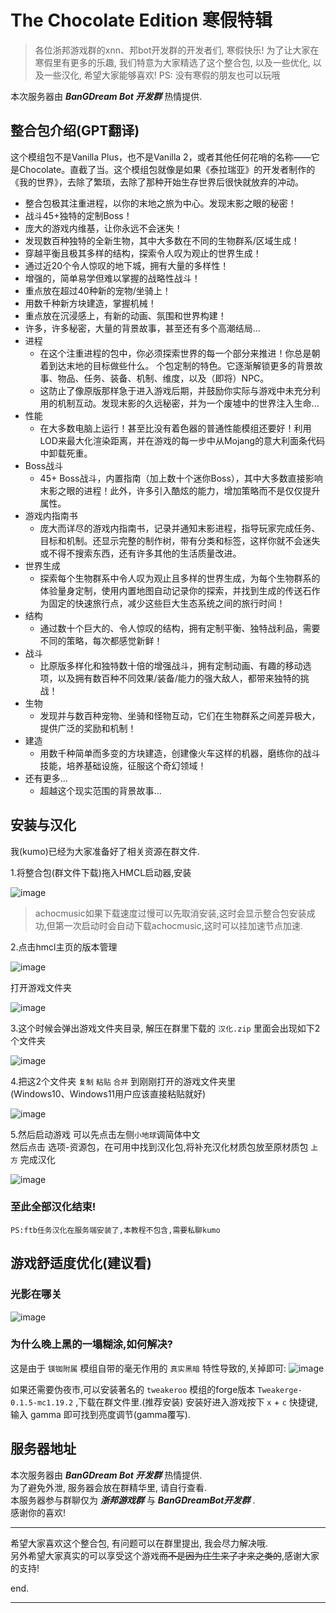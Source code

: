 # The Chocolate Edition 寒假特辑

> 各位浙邦游戏群的xnn、邦bot开发群的开发者们, 寒假快乐! 
> 为了让大家在寒假里有更多的乐趣, 我们特意为大家精选了这个整合包, 以及一些优化, 以及一些汉化, 希望大家能够喜欢!
> PS: 没有寒假的朋友也可以玩哦

本次服务器由 ***BanGDream Bot 开发群*** 热情提供.


## 整合包介绍(GPT翻译)


这个模组包不是Vanilla Plus，也不是Vanilla 2，或者其他任何花哨的名称——它是Chocolate。直截了当。这个模组包就像是如果《泰拉瑞亚》的开发者制作的《我的世界》，去除了繁琐，去除了那种开始生存世界后很快就放弃的冲动。

- 整合包极其注重进程，以你的末地之旅为中心。发现末影之眼的秘密！
- 战斗45+独特的定制Boss！
- 庞大的游戏内维基，让你永远不会迷失！
- 发现数百种独特的全新生物，其中大多数在不同的生物群系/区域生成！
- 穿越平衡且极其多样的结构，探索令人叹为观止的世界生成！
- 通过近20个令人惊叹的地下城，拥有大量的多样性！
- 增强的，简单易学但难以掌握的战略性战斗！
- 重点放在超过40种新的宠物/坐骑上！
- 用数千种新方块建造，掌握机械！
- 重点放在沉浸感上，有新的动画、氛围和世界构建！
- 许多，许多秘密，大量的背景故事，甚至还有多个高潮结局...
- 进程
  - 在这个注重进程的包中，你必须探索世界的每一个部分来推进！你总是朝着到达末地的目标做些什么。
    个包定制的特色。它逐渐解锁更多的背景故事、物品、任务、装备、机制、维度，以及（即将）NPC。
  - 这防止了像原版那样急于进入游戏后期，并鼓励你实际与游戏中未充分利用的机制互动。发现末影的久远秘密，并为一个废墟中的世界注入生命...
- 性能
  - 在大多数电脑上运行！甚至比没有着色器的普通性能模组还要好！利用LOD来最大化渲染距离，并在游戏的每一步中从Mojang的意大利面条代码中卸载死重。
- Boss战斗
  - 45+ Boss战斗，内置指南（加上数十个迷你Boss），其中大多数直接影响末影之眼的进程！此外，许多引入酷炫的能力，增加策略而不是仅仅提升属性。
- 游戏内指南书
  - 庞大而详尽的游戏内指南书，记录并通知末影进程，指导玩家完成任务、目标和机制。还显示完整的制作树，带有分类和标签，这样你就不会迷失或不得不搜索东西，还有许多其他的生活质量改进。
- 世界生成
  - 探索每个生物群系中令人叹为观止且多样的世界生成，为每个生物群系的体验量身定制，使用内置地图自动记录你的探索，并找到生成的传送石作为固定的快速旅行点，减少这些巨大生态系统之间的旅行时间！
- 结构
  - 通过数十个巨大的、令人惊叹的结构，拥有定制平衡、独特战利品，需要不同的策略，每次都感觉新鲜！
- 战斗
  - 比原版多样化和独特数十倍的增强战斗，拥有定制动画、有趣的移动选项，以及拥有数百种不同效果/装备/能力的强大敌人，都带来独特的挑战！
- 生物
  - 发现并与数百种宠物、坐骑和怪物互动，它们在生物群系之间差异极大，提供广泛的奖励和机制！
- 建造
  - 用数千种简单而多变的方块建造，创建像火车这样的机器，磨练你的战斗技能，培养基础设施，征服这个奇幻领域！
- 还有更多...
  - 超越这个现实范围的背景故事...


## 安装与汉化
我(kumo)已经为大家准备好了相关资源在群文件.

1.将整合包(群文件下载)拖入HMCL启动器,安装

![image](./img_10_v2/1.png)

> achocmusic如果下载速度过慢可以先取消安装,这时会显示整合包安装成功,但第一次启动时会自动下载achocmusic,这时可以挂加速节点加速.

2.点击hmcl主页的版本管理

![image](./img_10_v2/2.png)

打开游戏文件夹

![image](./img_10_v2/3.png)

3.这个时候会弹出游戏文件夹目录, 解压在群里下载的 `汉化.zip` 里面会出现如下2个文件夹 

![image](./img_10_v2/4.png)

4.把这2个文件夹 `复制` `粘贴` `合并` 到刚刚打开的游戏文件夹里   
(Windows10、Windows11用户应该直接粘贴就好)

![image](./img_10_v2/5.png)

5.然后启动游戏 可以先点击左侧`小地球`调简体中文    
然后点击 选项-资源包，在可用中找到汉化包,将补充汉化材质包放至原材质包 `上方` 完成汉化

![image](./img_10_v2/6.png)

### 至此全部汉化结束!

```PS:ftb任务汉化在服务端安装了,本教程不包含,需要私聊kumo```


## 游戏舒适度优化(建议看)

### 光影在哪关
![image](./img_10_v2/7.png)

### 为什么晚上黑的一塌糊涂,如何解决?

这是由于 `镁铷附属` 模组自带的毫无作用的 `真实黑暗` 特性导致的,关掉即可:
![image](./img_10_v2/8.png)

如果还需要伪夜市,可以安装著名的 `tweakeroo` 模组的forge版本 `Tweakerge-0.1.5-mc1.19.2` ,下载在群文件里.(推荐安装)
安装好进入游戏按下 `x` + `c` 快捷键, 输入 gamma 即可找到亮度调节(gamma覆写).

## 服务器地址

本次服务器由 ***BanGDream Bot 开发群*** 热情提供.   
为了避免外泄, 服务器会放在群精华里, 请自行查看.   
本服务器参与群聊仅为 ***浙邦游戏群*** 与 ***BanGDreamBot开发群*** .   
感谢你的喜欢!   

---

希望大家喜欢这个整合包, 有问题可以在群里提出, 我会尽力解决哦.   
另外希望大家真实的可以享受这个游戏~~而不是因为庄生来了才来之类的~~,感谢大家的支持!

end.


---


